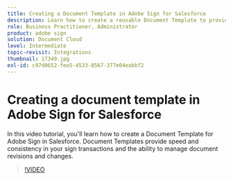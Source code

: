 ```yaml
---
title: Creating a Document Template in Adobe Sign for Salesforce
description: Learn how to create a reusable Document Template to provide speed and consistency
role: Business Practitioner, Administrator
product: adobe sign
solution: Document Cloud
level: Intermediate
topic-revisit: Integrations
thumbnail: 17349.jpg
exl-id: c97d0652-fee5-4533-8567-377e04eabbf2
---
```

# Creating a document template in Adobe Sign for Salesforce

In this video tutorial, you'll learn how to create a Document Template for Adobe Sign in Salesforce. Document Templates provide speed and consistency in your sign transactions and the ability to manage document revisions and changes.

>[!VIDEO](https://video.tv.adobe.com/v/17349?hidetitle=true)
